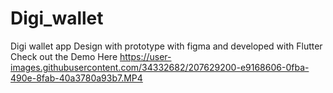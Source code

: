 # Digi_wallet
Digi wallet app Design with prototype with figma and developed with Flutter
Check out the Demo Here 
https://user-images.githubusercontent.com/34332682/207629200-e9168606-0fba-490e-8fab-40a3780a93b7.MP4
